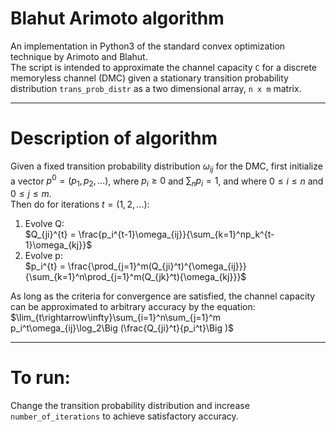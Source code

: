 # Blahut Arimoto algorithm

An implementation in Python3 of the standard convex optimization technique by Arimoto and Blahut.  
The script is intended to approximate the channel capacity `C` for a discrete memoryless channel (DMC) given a stationary transition probability distribution `trans_prob_distr` as a two dimensional array, `n x m` matrix.  

---
# Description of algorithm
Given a fixed transition probability distribution $\omega_{ij}$ for the DMC, first initialize a vector $p^{0}=(p_1,p_2,...)$, where $p_i \ge 0$ and $\sum_np_i=1$, and where $0\le i\le n$ and $0\le j\le m$.  
Then do for iterations $t=(1,2,...)$:  
1) Evolve Q:  
$Q_{ji}^{t} = \frac{p_i^{t-1}\omega_{ij}}{\sum_{k=1}^np_k^{t-1}\omega_{kj}}$
2) Evolve p:  
$p_i^{t} = \frac{\prod_{j=1}^m(Q_{ji}^t)^{\omega_{ij}}}{\sum_{k=1}^n\prod_{j=1}^m(Q_{jk}^t){\omega_{kj}}}$   

As long as the criteria for convergence are satisfied, the channel capacity can be approximated to arbitrary accuracy by the equation:  
$\lim_{t\rightarrow\infty}\sum_{i=1}^n\sum_{j=1}^m p_i^t\omega_{ij}\log_2\Big (\frac{Q_{ji}^t}{p_i^t}\Big )$

---
# To run:
Change the transition probability distribution and increase `number_of_iterations` to achieve satisfactory accuracy.  